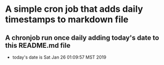 A simple cron job that adds daily timestamps to markdown file
============================================================
## A chronjob run once daily adding today's date to this README.md file
* today's date is Sat Jan 26 01:09:57 MST 2019
